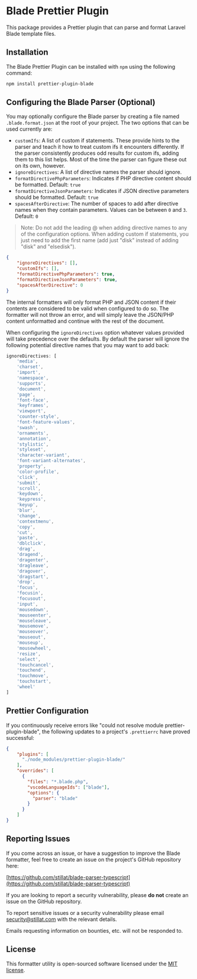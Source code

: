 # Blade Prettier Plugin

This package provides a Prettier plugin that can parse and format Laravel Blade template files.

## Installation

The Blade Prettier Plugin can be installed with `npm` using the following command:

```bash
npm install prettier-plugin-blade
```

## Configuring the Blade Parser (Optional)

You may optionally configure the Blade parser by creating a file named `.blade.format.json` at the root of your project. The two options that can be used currently are:

* `customIfs`: A list of custom if statements. These provide hints to the parser and teach it how to treat custom ifs it encounters differently. If the parser consistently produces odd results for custom ifs, adding them to this list helps. Most of the time the parser can figure these out on its own, however.
* `ignoreDirectives`: A list of directive names the parser should ignore.
* `formatDirectivePhpParameters`: Indicates if PHP directive content should be formatted. Default: `true`
* `formatDirectiveJsonParameters`: Indicates if JSON directive parameters should be formatted. Default: `true`
* `spacesAfterDirective`: The number of spaces to add after directive names when they contain parameters. Values can be between `0` and `3`. Default: `0`

> Note: Do not add the leading @ when adding directive names to any of the configuration options. When adding custom if statements, you just need to add the first name (add just "disk" instead of adding "disk" and "elsedisk").

```json
{
    "ignoreDirectives": [],
    "customIfs": [],
    "formatDirectivePhpParameters": true,
    "formatDirectiveJsonParameters": true,
    "spacesAfterDirective": 0
}
```

The internal formatters will only format PHP and JSON content if their contents are considered to be valid when configured to do so. The formatter will not throw an error, and will simply leave the JSON/PHP content unformatted and continue with the rest of the document.

When configuring the `ignoreDirectives` option whatever values provided will take precedence over the defaults. By default the parser will ignore the following potential directive names that you may want to add back:

```js
ignoreDirectives: [
    'media',
    'charset',
    'import',
    'namespace',
    'supports',
    'document',
    'page',
    'font-face',
    'keyframes',
    'viewport',
    'counter-style',
    'font-feature-values',
    'swash',
    'ornaments',
    'annotation',
    'stylistic',
    'styleset',
    'character-variant',
    'font-variant-alternates',
    'property',
    'color-profile',
    'click',
    'submit', 
    'scroll',
    'keydown',
    'keypress',
    'keyup',
    'blur', 
    'change',
    'contextmenu',
    'copy',
    'cut',
    'paste',
    'dblclick',
    'drag',
    'dragend',
    'dragenter',
    'dragleave',
    'dragover',
    'dragstart',
    'drop',
    'focus',
    'focusin',
    'focusout',
    'input',
    'mousedown',
    'mouseenter',
    'mouseleave',
    'mousemove',
    'mouseover',
    'mouseout',
    'mouseup',
    'mousewheel',
    'resize',
    'select',
    'touchcancel',
    'touchend',
    'touchmove',
    'touchstart',
    'wheel'
]
```

## Prettier Configuration

If you continuously receive errors like "could not resolve module prettier-plugin-blade", the following updates to a project's `.prettierrc` have proved successful:

```json
{
    "plugins": [
      "./node_modules/prettier-plugin-blade/"
    ],
    "overrides": [
      {
        "files": "*.blade.php",
        "vscodeLanguageIds": ["blade"],
        "options": {
          "parser": "blade"
        }
      }
    ]
}
```

## Reporting Issues

If you come across an issue, or have a suggestion to improve the Blade formatter, feel free to create an issue on the project's GitHub repository here:

[https://github.com/stillat/blade-parser-typescript](https://github.com/stillat/blade-parser-typescript)

If you are looking to report a security vulnerability, please **do not** create an issue on the GitHub repository.

To report sensitive issues or a security vulnerability please email [security@stillat.com](mailto:security@stillat.com) with the relevant details.

Emails requesting information on bounties, etc. will not be responded to.

## License

This formatter utility is open-sourced software licensed under the [MIT license](https://opensource.org/licenses/MIT).
